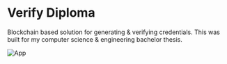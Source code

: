 # Verify Diploma

Blockchain based solution for generating & verifying credentials. This was built for my computer science & engineering bachelor thesis.

![App](https://i.imgur.com/aQxNWVn.png)

